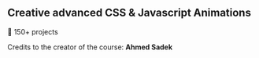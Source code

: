 ## Creative advanced CSS & Javascript Animations

🧠 150+ projects

Credits to the creator of the course: <b>Ahmed Sadek<b>
